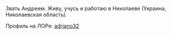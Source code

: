 Звать Андреем. Живу, учусь и работаю в Николаеве (Украина, Николаевская
область).

Профиль на ЛОРе:
[adriano32](http://www.linux.org.ru/people/adriano32/profile)
